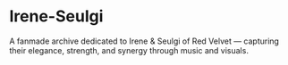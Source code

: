 # Irene-Seulgi
A fanmade archive dedicated to Irene &amp; Seulgi of Red Velvet — capturing their elegance, strength, and synergy through music and visuals.
